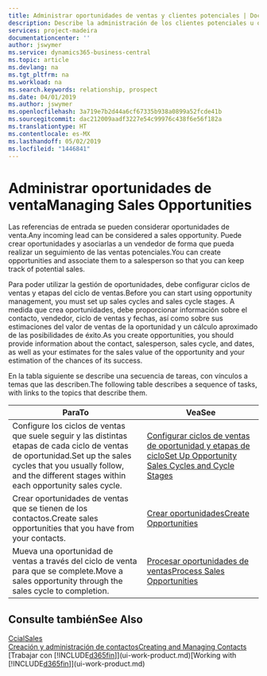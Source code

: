 ```yaml
---
title: Administrar oportunidades de ventas y clientes potenciales | Documentos de Microsoft
description: Describe la administración de los clientes potenciales u oportunidades de venta entrantes en Business Central, y la asociación de la oportunidad con un vendedor para realizar un seguimiento de las ventas potenciales.
services: project-madeira
documentationcenter: ''
author: jswymer
ms.service: dynamics365-business-central
ms.topic: article
ms.devlang: na
ms.tgt_pltfrm: na
ms.workload: na
ms.search.keywords: relationship, prospect
ms.date: 04/01/2019
ms.author: jswymer
ms.openlocfilehash: 3a719e7b2d44a6cf67335b938a0899a52fcde41b
ms.sourcegitcommit: dac212009aadf3227e54c99976c438f6e56f182a
ms.translationtype: HT
ms.contentlocale: es-MX
ms.lasthandoff: 05/02/2019
ms.locfileid: "1446841"
---
```

# <a name="managing-sales-opportunities"></a><span data-ttu-id="e184e-103">Administrar oportunidades de venta</span><span class="sxs-lookup"><span data-stu-id="e184e-103">Managing Sales Opportunities</span></span>
<span data-ttu-id="e184e-104">Las referencias de entrada se pueden considerar oportunidades de venta.</span><span class="sxs-lookup"><span data-stu-id="e184e-104">Any incoming lead can be considered a sales opportunity.</span></span> <span data-ttu-id="e184e-105">Puede crear oportunidades y asociarlas a un vendedor de forma que pueda realizar un seguimiento de las ventas potenciales.</span><span class="sxs-lookup"><span data-stu-id="e184e-105">You can create opportunities and associate them to a salesperson so that you can keep track of potential sales.</span></span>

<span data-ttu-id="e184e-106">Para poder utilizar la gestión de oportunidades, debe configurar ciclos de ventas y etapas del ciclo de ventas.</span><span class="sxs-lookup"><span data-stu-id="e184e-106">Before you can start using opportunity management, you must set up sales cycles and sales cycle stages.</span></span> <span data-ttu-id="e184e-107">A medida que crea oportunidades, debe proporcionar información sobre el contacto, vendedor, ciclo de ventas y fechas, así como sobre sus estimaciones del valor de ventas de la oportunidad y un cálculo aproximado de las posibilidades de éxito.</span><span class="sxs-lookup"><span data-stu-id="e184e-107">As you create opportunities, you should provide information about the contact, salesperson, sales cycle, and dates, as well as your estimates for the sales value of the opportunity and your estimation of the chances of its success.</span></span>

<span data-ttu-id="e184e-108">En la tabla siguiente se describe una secuencia de tareas, con vínculos a temas que las describen.</span><span class="sxs-lookup"><span data-stu-id="e184e-108">The following table describes a sequence of tasks, with links to the topics that describe them.</span></span>

| <span data-ttu-id="e184e-109">Para</span><span class="sxs-lookup"><span data-stu-id="e184e-109">To</span></span> | <span data-ttu-id="e184e-110">Vea</span><span class="sxs-lookup"><span data-stu-id="e184e-110">See</span></span> |
| --- | --- |
| <span data-ttu-id="e184e-111">Configure los ciclos de ventas que suele seguir y las distintas etapas de cada ciclo de ventas de oportunidad.</span><span class="sxs-lookup"><span data-stu-id="e184e-111">Set up the sales cycles that you usually follow, and the different stages within each opportunity sales cycle.</span></span> |[<span data-ttu-id="e184e-112">Configurar ciclos de ventas de oportunidad y etapas de ciclo</span><span class="sxs-lookup"><span data-stu-id="e184e-112">Set Up Opportunity Sales Cycles and Cycle Stages</span></span>](marketing-how-setup-opportunity-sales-cycles-stages.md) |
| <span data-ttu-id="e184e-113">Crear oportunidades de ventas que se tienen de los contactos.</span><span class="sxs-lookup"><span data-stu-id="e184e-113">Create sales opportunities that you have from your contacts.</span></span> |[<span data-ttu-id="e184e-114">Crear oportunidades</span><span class="sxs-lookup"><span data-stu-id="e184e-114">Create Opportunities</span></span>](marketing-how-create-opportunities.md) |
| <span data-ttu-id="e184e-115">Mueva una oportunidad de ventas a través del ciclo de venta para que se complete.</span><span class="sxs-lookup"><span data-stu-id="e184e-115">Move a sales opportunity through the sales cycle to completion.</span></span> |[<span data-ttu-id="e184e-116">Procesar oportunidades de ventas</span><span class="sxs-lookup"><span data-stu-id="e184e-116">Process Sales Opportunities</span></span>](marketing-processing-sales-opportunities.md) |

## <a name="see-also"></a><span data-ttu-id="e184e-117">Consulte también</span><span class="sxs-lookup"><span data-stu-id="e184e-117">See Also</span></span>
[<span data-ttu-id="e184e-118">Ccial</span><span class="sxs-lookup"><span data-stu-id="e184e-118">Sales</span></span>](sales-manage-sales.md)  
[<span data-ttu-id="e184e-119">Creación y administración de contactos</span><span class="sxs-lookup"><span data-stu-id="e184e-119">Creating and Managing Contacts</span></span>](marketing-contacts.md)  
<span data-ttu-id="e184e-120">[Trabajar con [!INCLUDE[d365fin](includes/d365fin_md.md)]](ui-work-product.md)</span><span class="sxs-lookup"><span data-stu-id="e184e-120">[Working with [!INCLUDE[d365fin](includes/d365fin_md.md)]](ui-work-product.md)</span></span>
